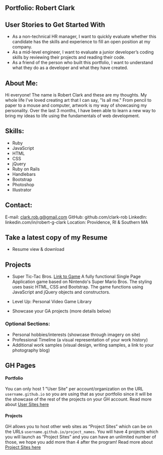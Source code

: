## Portfolio: Robert Clark ##


## User Stories to Get Started With

-  As a non-technical HR manager, I want to quickly evaluate whether this candidate has the skills and experience to fill an open position at my company.
-  As a mid-level engineer, I want to evaluate a junior developer’s coding skills by reviewing their projects and reading their code.
-  As a friend of the person who built this portfolio, I want to understand what they do as a developer and what they have created.


## About Me:

Hi everyone! The name is Robert Clark and these are my thoughts. My whole life
I've loved creating art that I can say, "Is all me." From pencil to paper to a
mouse and computer, artwork is my way of showcasing my personality. Over the
last 3 months, I have been able to learn a new way to bring my ideas to life
using the fundamentals of web development.

## Skills:

+ Ruby
+ JavaScript
+ HTML
+ CSS
+ jQuery
+ Ruby on Rails
+ Handlebars
+ Bootstrap
+ Photoshop
+ Illustrator


## Contact:
E-mail: clark.rob.g@gmail.com
GitHub: github.com/clark-rob
LinkedIn: linkedin.com/in/robert-g-clark
Location: Providence, RI & Southern MA

## Take a latest copy of my Resume
-  Resume view & download

## Projects
+ Super Tic-Tac Bros.
  [Link to Game](clark-rob.github.io/tic-tac-toe-client/)
  A  fully functional Single Page Application  game based on Nintendo's Super Mario Bros. The styling uses basic HTML, CSS and Bootstrap. The game functions using JavaScript and jQuery objects and constructors.

+ Level Up: Personal Video Game Library
-  Showcase your GA projects (more details below)

### Optional Sections:

-  Personal hobbies/interests (showcase through imagery on site)
-  Professional Timeline (a visual representation of your work history)
-  Additional work samples (visual design, writing samples, a link to your photography blog)

## GH Pages

#### Portfolio
You can only host 1 "User Site" per account/organization on the URL `username.github.io` so you are using that as your portfolio since it will be the showcase of the rest of the projects on your GH account.  Read more about [User Sites here](https://help.github.com/articles/user-organization-and-project-pages/#project-pages)

#### Projects
GH allows you to host other web sites as “Project Sites” which can be on the URLs `username.github.io/project_names`. You will have 4 projects which you will launch as “Project Sites” and you can have an unlimited number of those, we hope you add more than 4 after the program!  Read more about [Project Sites here](https://help.github.com/articles/user-organization-and-project-pages/#user--organization-pages)
